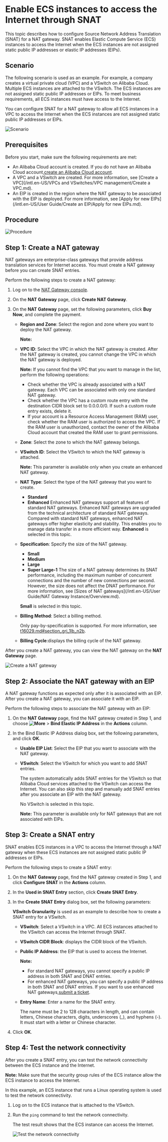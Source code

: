 # Enable ECS instances to access the Internet through SNAT

This topic describes how to configure Source Network Address Translation \(SNAT\) for a NAT gateway. SNAT enables Elastic Compute Service \(ECS\) instances to access the Internet when the ECS instances are not assigned static public IP addresses or elastic IP addresses \(EIPs\).

## Scenario

The following scenario is used as an example. For example, a company creates a virtual private cloud \(VPC\) and a VSwitch on Alibaba Cloud. Multiple ECS instances are attached to the VSwitch. The ECS instances are not assigned static public IP addresses or EIPs. To meet business requirements, all ECS instances must have access to the Internet.

You can configure SNAT for a NAT gateway to allow all ECS instances in a VPC to access the Internet when the ECS instances are not assigned static public IP addresses or EIPs.

![Scenario](https://static-aliyun-doc.oss-accelerate.aliyuncs.com/assets/img/en-US/7738039951/p149166.png)

## Prerequisites

Before you start, make sure the following requirements are met:

-   An Alibaba Cloud account is created. If you do not have an Alibaba Cloud account,[create an Alibaba Cloud account](https://account.alibabacloud.com/register/intl_register.htm).
-   A VPC and a VSwitch are created. For more information, see [Create a VPC](/intl.en-US/VPCs and VSwitches/VPC management/Create a VPC.md).
-   An EIP is created in the region where the NAT gateway to be associated with the EIP is deployed. For more information, see [Apply for new EIPs](/intl.en-US/User Guide/Create an EIP/Apply for new EIPs.md).

## Procedure

![Procedure](https://static-aliyun-doc.oss-accelerate.aliyuncs.com/assets/img/en-US/7738039951/p149588.png)

## Step 1: Create a NAT gateway

NAT gateways are enterprise-class gateways that provide address translation services for Internet access. You must create a NAT gateway before you can create SNAT entries.

Perform the following steps to create a NAT gateway:

1.  Log on to the [NAT Gateway console](https://vpc.console.aliyun.com/nat).

2.  On the **NAT Gateway** page, click **Create NAT Gateway**.

3.  On the **NAT Gateway** page, set the following parameters, click **Buy Now**, and complete the payment.

    -   **Region and Zone**: Select the region and zone where you want to deploy the NAT gateway.

        **Note:**

    -   **VPC ID**: Select the VPC in which the NAT gateway is created. After the NAT gateway is created, you cannot change the VPC in which the NAT gateway is deployed.

        **Note:** If you cannot find the VPC that you want to manage in the list, perform the following operations:

        -   Check whether the VPC is already associated with a NAT gateway. Each VPC can be associated with only one standard NAT gateway.
        -   Check whether the VPC has a custom route entry with the destination CIDR block set to 0.0.0.0/0. If such a custom route entry exists, delete it.
        -   If your account is a Resource Access Management \(RAM\) user, check whether the RAM user is authorized to access the VPC. If the RAM user is unauthorized, contact the owner of the Alibaba Cloud account that created the RAM user to grant permissions.
    -   **Zone**: Select the zone to which the NAT gateway belongs.
    -   **VSwitch ID**: Select the VSwitch to which the NAT gateway is attached.

        **Note:** This parameter is available only when you create an enhanced NAT gateway.

    -   **NAT Type**: Select the type of the NAT gateway that you want to create.

        -   **Standard**
        -   **Enhanced**
        Enhanced NAT gateways support all features of standard NAT gateways. Enhanced NAT gateways are upgraded from the technical architecture of standard NAT gateways. Compared with standard NAT gateways, enhanced NAT gateways offer higher elasticity and stability. This enables you to manage data transfer in a more efficient way. **Enhanced** is selected in this topic.

    -   **Specification**: Specify the size of the NAT gateway.

        -   **Small**
        -   **Medium**
        -   **Large**
        -   **Super Large-1**
        The size of a NAT gateway determines its SNAT performance, including the maximum number of concurrent connections and the number of new connections per second. However, the size does not affect the DNAT performance. For more information, see [Sizes of NAT gateways](/intl.en-US/User Guide/NAT Gateway Instance/Overview.md).

        **Small** is selected in this topic.

    -   **Billing Method**: Select a billing method.

        Only pay-by-specification is supported. For more information, see [t16029.md\#section\_grj\_1lb\_n2b](/intl.en-US/Pricing/Pay-as-you-go.md).

    -   **Billing Cycle**:displays the billing cycle of the NAT gateway.

After you create a NAT gateway, you can view the NAT gateway on the **NAT Gateway** page.

![Create a NAT gateway](https://static-aliyun-doc.oss-accelerate.aliyuncs.com/assets/img/en-US/8458039951/p149224.png)

## Step 2: Associate the NAT gateway with an EIP

A NAT gateway functions as expected only after it is associated with an EIP. After you create a NAT gateway, you can associate it with an EIP.

Perform the following steps to associate the NAT gateway with an EIP:

1.  On the **NAT Gateway** page, find the NAT gateway created in Step 1, and choose **![More](https://static-aliyun-doc.oss-accelerate.aliyuncs.com/assets/img/en-US/8458039951/p103337.png)** \> **Bind Elastic IP Address** in the **Actions** column.

2.  In the Bind Elastic IP Address dialog box, set the following parameters, and click **OK**.

    -   **Usable EIP List**: Select the EIP that you want to associate with the NAT gateway.
    -   **VSwitch**: Select the VSwitch for which you want to add SNAT entries.

        The system automatically adds SNAT entries for the VSwitch so that Alibaba Cloud services attached to the VSwitch can access the Internet. You can also skip this step and manually add SNAT entries after you associate an EIP with the NAT gateway.

        No VSwitch is selected in this topic.

        **Note:** This parameter is available only for NAT gateways that are not associated with EIPs.


## Step 3: Create a SNAT entry

SNAT enables ECS instances in a VPC to access the Internet through a NAT gateway when these ECS instances are not assigned static public IP addresses or EIPs.

Perform the following steps to create a SNAT entry:

1.  On the **NAT Gateway** page, find the NAT gateway created in Step 1, and click **Configure SNAT** in the **Actions** column.

2.  In the **Used in SNAT Entry** section, click **Create SNAT Entry**.

3.  In the **Create SNAT Entry** dialog box, set the following parameters:

    **VSwitch Granularity** is used as an example to describe how to create a SNAT entry for a VSwitch.

    -   **VSwitch**: Select a VSwitch in a VPC. All ECS instances attached to the VSwitch can access the Internet through SNAT.
    -   **VSwitch CIDR Block**: displays the CIDR block of the VSwitch.
    -   **Public IP Address**: the EIP that is used to access the Internet.

        **Note:**

        -   For standard NAT gateways, you cannot specify a public IP address in both SNAT and DNAT entries.
        -   For enhanced NAT gateways, you can specify a public IP address in both SNAT and DNAT entries. If you want to use enhanced NAT gateways,[submit a ticket](https://workorder-intl.console.aliyun.com/#/ticket/createIndex).
    -   **Entry Name**: Enter a name for the SNAT entry.

        The name must be 2 to 128 characters in length, and can contain letters, Chinese characters, digits, underscores \(\_\), and hyphens \(-\). It must start with a letter or Chinese character.

4.  Click **OK**.


## Step 4: Test the network connectivity

After you create a SNAT entry, you can test the network connectivity between the ECS instance and the Internet.

**Note:** Make sure that the security group rules of the ECS instance allow the ECS instance to access the Internet.

In this example, an ECS instance that runs a Linux operating system is used to test the network connectivity.

1.  Log on to the ECS instance that is attached to the VSwitch.

2.  Run the `ping` command to test the network connectivity.

    The test result shows that the ECS instance can access the Internet.

    ![Test the network connectivity](https://static-aliyun-doc.oss-accelerate.aliyuncs.com/assets/img/en-US/8738039951/p149291.png)


